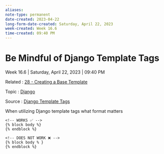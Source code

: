 ```yaml
---
aliases: 
note-type: permanent
date-created: 2023-04-22
long-form-date-created: Saturday, April 22, 2023
week-created: Week 16.6
time-created: 09:40 PM
---
```

# Be Mindful of Django Template Tags

Week 16.6 | Saturday, April 22, 2023 | 09:40 PM

Related : [28 - Creating a Base Template](../tutorials-guides-and-online-courses/thenewboston-django-tutorial-for-beginners/28%20-%20Creating%20a%20Base%20Template.md)

Topic : [Django](../4-hub-notes-🚉/Django.md)

Source : [Django Template Tags](https://www.w3schools.com/django/django_template_tags.php#:~:text=In%20Django%20templates%2C%20you%20can,them%20in%20%7B%25%20%25%7D%20brackets.)

When utilizing Django template tags what format matters

```django
<!-- WORKS ✅ -->
{% block body %}
{% endblock %}

<!-- DOES NOT WORK ❌ -->
{% block body % }
{% endblock %}
```
